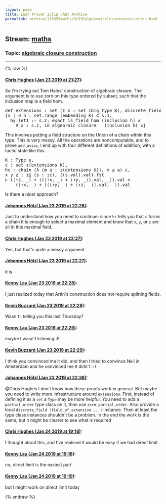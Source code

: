 ```yaml
---
layout: page
title: Lean Prover Zulip Chat Archive 
permalink: archive/116395maths/91939algebraicclosureconstruction.html
---
```


## Stream: [maths](index.html)
### Topic: [algebraic closure construction](91939algebraicclosureconstruction.html)

---


{% raw %}
#### [ Chris Hughes (Jan 23 2019 at 21:27)](https://leanprover.zulipchat.com/#narrow/stream/116395-maths/topic/algebraic%20closure%20construction/near/156722066):
<p>So I'm trying out Tom Hales' construction of algebraic closure. The argument is to use zorn on this type ordered by subset, such that the inclusion map is a field hom.</p>
<div class="codehilite"><pre><span></span><span class="n">def</span> <span class="n">extensions</span> <span class="o">:</span> <span class="n">set</span> <span class="o">(</span><span class="err">Σ</span> <span class="n">s</span> <span class="o">:</span> <span class="n">set</span> <span class="o">(</span><span class="n">big_type</span> <span class="n">K</span><span class="o">),</span> <span class="n">discrete_field</span> <span class="n">s</span><span class="o">)</span> <span class="o">:=</span>
<span class="o">{</span><span class="n">s</span> <span class="bp">|</span> <span class="bp">∃</span> <span class="n">h</span> <span class="o">:</span> <span class="n">set</span><span class="bp">.</span><span class="n">range</span> <span class="o">(</span><span class="n">embedding</span> <span class="n">K</span><span class="o">)</span> <span class="err">⊆</span> <span class="n">s</span><span class="bp">.</span><span class="mi">1</span><span class="o">,</span>
  <span class="k">by</span> <span class="n">letI</span> <span class="o">:=</span> <span class="n">s</span><span class="bp">.</span><span class="mi">2</span><span class="bp">;</span> <span class="n">exact</span> <span class="n">is_field_hom</span> <span class="o">(</span><span class="n">inclusion</span> <span class="n">h</span><span class="o">)</span> <span class="bp">∧</span>
    <span class="bp">∀</span> <span class="n">x</span> <span class="o">:</span> <span class="n">s</span><span class="bp">.</span><span class="mi">1</span><span class="o">,</span> <span class="n">in_algebraic_closure</span> <span class="bp">_</span> <span class="o">(</span><span class="n">inclusion</span> <span class="n">h</span><span class="o">)</span> <span class="n">x</span><span class="o">}</span>
</pre></div>


<p>This involves putting a field structure on the Union of a chain within this type. This is very messy. All the operations are noncomputable, and to prove <code>add_assoc</code>, I end up with four different definitions of addition, with a tactic state like this.</p>
<div class="codehilite"><pre><span></span><span class="n">K</span> <span class="o">:</span> <span class="kt">Type</span> <span class="n">u</span><span class="o">,</span>
<span class="n">c</span> <span class="o">:</span> <span class="n">set</span> <span class="err">↥</span><span class="o">(</span><span class="n">extensions</span> <span class="n">K</span><span class="o">),</span>
<span class="n">hc</span> <span class="o">:</span> <span class="n">chain</span> <span class="o">(</span><span class="bp">λ</span> <span class="o">(</span><span class="n">m</span> <span class="n">a</span> <span class="o">:</span> <span class="err">↥</span><span class="o">(</span><span class="n">extensions</span> <span class="n">K</span><span class="o">)),</span> <span class="n">m</span> <span class="bp">≤</span> <span class="n">a</span><span class="o">)</span> <span class="n">c</span><span class="o">,</span>
<span class="n">x</span> <span class="n">y</span> <span class="n">z</span> <span class="o">:</span> <span class="err">↥⋃</span> <span class="o">(</span><span class="n">s</span> <span class="o">:</span> <span class="err">↥</span><span class="n">c</span><span class="o">),</span> <span class="o">((</span><span class="n">s</span><span class="bp">.</span><span class="n">val</span><span class="o">)</span><span class="bp">.</span><span class="n">val</span><span class="o">)</span><span class="bp">.</span><span class="n">fst</span>
<span class="err">⊢</span> <span class="o">(</span><span class="bp">⟨</span><span class="err">↑</span><span class="n">z</span><span class="o">,</span> <span class="bp">_⟩</span> <span class="bp">+</span> <span class="bp">⟨</span><span class="o">(</span><span class="bp">⟨</span><span class="err">↑</span><span class="n">x</span><span class="o">,</span> <span class="bp">_⟩</span> <span class="bp">+</span> <span class="bp">⟨</span><span class="err">↑</span><span class="n">y</span><span class="o">,</span> <span class="bp">_⟩</span><span class="o">)</span><span class="bp">.</span><span class="n">val</span><span class="o">,</span> <span class="bp">_⟩</span><span class="o">)</span><span class="bp">.</span><span class="n">val</span> <span class="bp">=</span>
    <span class="o">(</span><span class="bp">⟨</span><span class="err">↑</span><span class="n">x</span><span class="o">,</span> <span class="bp">_⟩</span> <span class="bp">+</span> <span class="bp">⟨</span><span class="o">(</span><span class="bp">⟨</span><span class="err">↑</span><span class="n">y</span><span class="o">,</span> <span class="bp">_⟩</span> <span class="bp">+</span> <span class="bp">⟨</span><span class="err">↑</span><span class="n">z</span><span class="o">,</span> <span class="bp">_⟩</span><span class="o">)</span><span class="bp">.</span><span class="n">val</span><span class="o">,</span> <span class="bp">_⟩</span><span class="o">)</span><span class="bp">.</span><span class="n">val</span>
</pre></div>


<p>Is there a nicer approach?</p>

#### [ Johannes Hölzl (Jan 23 2019 at 22:26)](https://leanprover.zulipchat.com/#narrow/stream/116395-maths/topic/algebraic%20closure%20construction/near/156726657):
<p>Just to understand how you need to continue: since <code>hc</code> tells you that <code>c</code> forms a chain it is enough to select a maximal element and know that <code>x</code>, <code>y</code>, or <code>z</code> are all in this maximal field.</p>

#### [ Chris Hughes (Jan 23 2019 at 22:27)](https://leanprover.zulipchat.com/#narrow/stream/116395-maths/topic/algebraic%20closure%20construction/near/156726730):
<p>Yes, but that's quite a messy argument.</p>

#### [ Johannes Hölzl (Jan 23 2019 at 22:27)](https://leanprover.zulipchat.com/#narrow/stream/116395-maths/topic/algebraic%20closure%20construction/near/156726737):
<p>it is</p>

#### [ Kenny Lau (Jan 23 2019 at 22:28)](https://leanprover.zulipchat.com/#narrow/stream/116395-maths/topic/algebraic%20closure%20construction/near/156726839):
<p>I just realized today that Artin's construction does not require splitting fields.</p>

#### [ Kevin Buzzard (Jan 23 2019 at 22:29)](https://leanprover.zulipchat.com/#narrow/stream/116395-maths/topic/algebraic%20closure%20construction/near/156726862):
<p>Wasn't I telling you this last Thursday?</p>

#### [ Kenny Lau (Jan 23 2019 at 22:29)](https://leanprover.zulipchat.com/#narrow/stream/116395-maths/topic/algebraic%20closure%20construction/near/156726869):
<p>maybe I wasn't listening :P</p>

#### [ Kevin Buzzard (Jan 23 2019 at 22:29)](https://leanprover.zulipchat.com/#narrow/stream/116395-maths/topic/algebraic%20closure%20construction/near/156726892):
<p>I think you convinced me it did, and then I tried to convince Neil in Amsterdam and he convinced me it didn't :-)</p>

#### [ Johannes Hölzl (Jan 23 2019 at 22:38)](https://leanprover.zulipchat.com/#narrow/stream/116395-maths/topic/algebraic%20closure%20construction/near/156727502):
<p><span class="user-mention" data-user-id="110044">@Chris Hughes</span> I don't know how these proofs work in general. But maybe you need to write more infrastructure around <code>extensions</code>. First, instead of defining it as a <code>set</code> a <code>Type</code> may be more helpful. You need to add a <code>partial_order</code> type class on it, then use <code>zorn_partial_order</code>. Also provide a local <code>discrete_field (field_of_extension ...)</code> instance. Then at least the type class instances shouldn't be a problem. In the end the work is the same, but it might be clearer to see what is required</p>

#### [ Chris Hughes (Jan 24 2019 at 19:18)](https://leanprover.zulipchat.com/#narrow/stream/116395-maths/topic/algebraic%20closure%20construction/near/156793586):
<p>I thought about this, and I've realised it would be easy if we had direct limit.</p>

#### [ Kenny Lau (Jan 24 2019 at 19:18)](https://leanprover.zulipchat.com/#narrow/stream/116395-maths/topic/algebraic%20closure%20construction/near/156793603):
<p>no, direct limit is the easiest part</p>

#### [ Kenny Lau (Jan 24 2019 at 19:19)](https://leanprover.zulipchat.com/#narrow/stream/116395-maths/topic/algebraic%20closure%20construction/near/156793622):
<p>but I might work on direct limit today</p>


{% endraw %}
